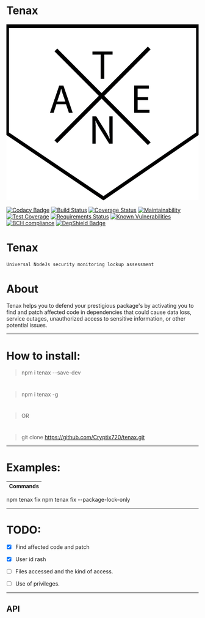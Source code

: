 

# Tenax
![Image of tenax](https://github.com/Cryptix720/tenax/blob/master/tenax.png)

[![Codacy Badge](https://api.codacy.com/project/badge/Grade/a2e335b74d6641da86b000e4f79cbcfe)](https://app.codacy.com/app/Cryptix720/tenax?utm_source=github.com&utm_medium=referral&utm_content=Cryptix720/tenax&utm_campaign=Badge_Grade_Settings)
[![Build Status](https://travis-ci.org/Cryptix720/tenax.svg?branch=master)](https://travis-ci.org/Cryptix720/tenax)
[![Coverage Status](https://coveralls.io/repos/github/Cryptix720/tenax/badge.svg?branch=master)](https://coveralls.io/github/Cryptix720/tenax?branch=master)
[![Maintainability](https://api.codeclimate.com/v1/badges/7638fd1fa63346746c20/maintainability)](https://codeclimate.com/github/Cryptix720/tenax/maintainability)
[![Test Coverage](https://api.codeclimate.com/v1/badges/7638fd1fa63346746c20/test_coverage)](https://codeclimate.com/github/Cryptix720/tenax/test_coverage)
[![Requirements Status](https://requires.io/github/Cryptix720/tenax/requirements.svg?branch=master)](https://requires.io/github/Cryptix720/tenax/requirements/?branch=master)
[![Known Vulnerabilities](https://snyk.io/test/github/Cryptix720/tenax/badge.svg)](https://snyk.io/test/github/Cryptix720/tenax)
[![BCH compliance](https://bettercodehub.com/edge/badge/Cryptix720/tenax?branch=master)](https://bettercodehub.com/)
[![DepShield Badge](https://depshield.sonatype.org/badges/Cryptix720/tenax/depshield.svg)](https://depshield.github.io)

# Tenax
````
Universal NodeJs security monitoring lockup assessment

````
# About
Tenax helps you  to defend your prestigious package's by activating you to find and patch affected code in dependencies that could cause data loss, service outages, unauthorized access to sensitive information, or other potential  issues.

<hr>

# How to install:

> npm i tenax --save-dev
#
> npm i tenax -g 
#
> OR
#
> git clone https://github.com/Cryptix720/tenax.git

<hr>

# Examples:

Commands     | 
------------ | 
npm tenax fix 
npm tenax fix --package-lock-only


<hr>

# TODO:

- [x] Find affected code and patch

- [x] User id rash

- [ ] Files accessed and the kind of access.

- [ ] Use of privileges.

<hr>

## API
